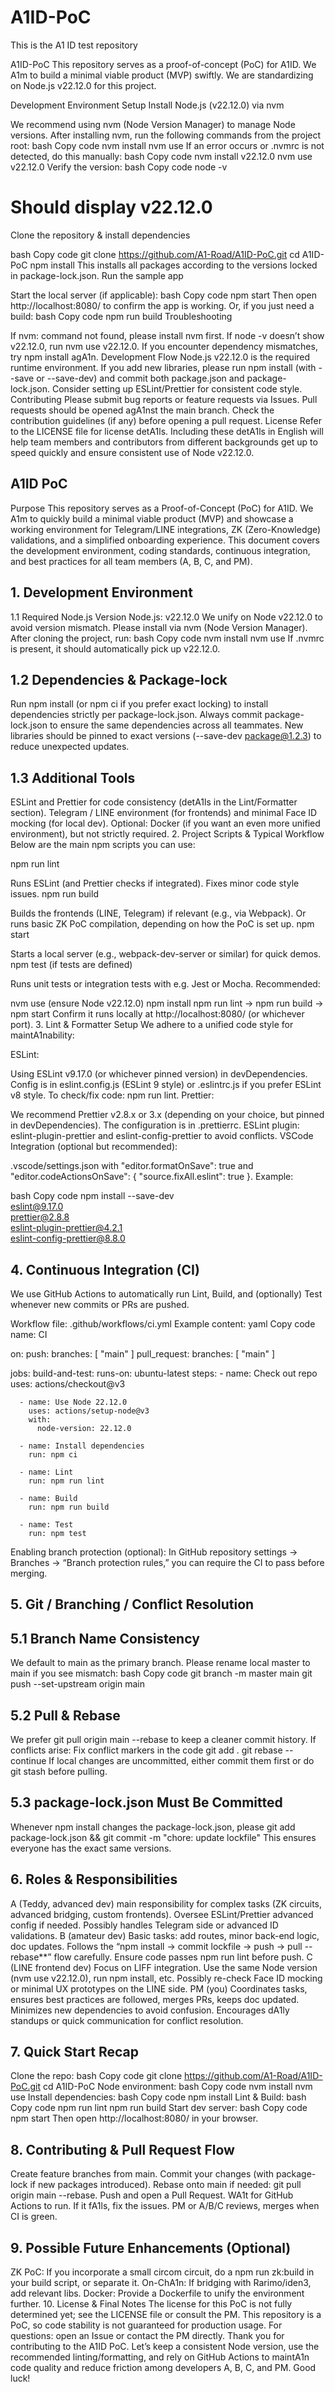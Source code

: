 # A1ID-PoC
This is the A1 ID test repository

A1ID-PoC
This repository serves as a proof-of-concept (PoC) for A1ID. We A1m to build a minimal viable product (MVP) swiftly.
We are standardizing on Node.js v22.12.0 for this project.

Development Environment Setup
Install Node.js (v22.12.0) via nvm

We recommend using nvm (Node Version Manager) to manage Node versions.
After installing nvm, run the following commands from the project root:
bash
Copy code
nvm install
nvm use
If an error occurs or .nvmrc is not detected, do this manually:
bash
Copy code
nvm install v22.12.0
nvm use v22.12.0
Verify the version:
bash
Copy code
node -v
# Should display v22.12.0
Clone the repository & install dependencies

bash
Copy code
git clone https://github.com/A1-Road/A1ID-PoC.git
cd A1ID-PoC
npm install
This installs all packages according to the versions locked in package-lock.json.
Run the sample app

Start the local server (if applicable):
bash
Copy code
npm start
Then open http://localhost:8080/ to confirm the app is working.
Or, if you just need a build:
bash
Copy code
npm run build
Troubleshooting

If nvm: command not found, please install nvm first.
If node -v doesn’t show v22.12.0, run nvm use v22.12.0.
If you encounter dependency mismatches, try npm install agA1n.
Development Flow
Node.js v22.12.0 is the required runtime environment.
If you add new libraries, please run npm install <package> (with --save or --save-dev) and commit both package.json and package-lock.json.
Consider setting up ESLint/Prettier for consistent code style.
Contributing
Please submit bug reports or feature requests via Issues.
Pull requests should be opened agA1nst the main branch. Check the contribution guidelines (if any) before opening a pull request.
License
Refer to the LICENSE file for license detA1ls.
Including these detA1ls in English will help team members and contributors from different backgrounds get up to speed quickly and ensure consistent use of Node v22.12.0.




## A1ID PoC
Purpose
This repository serves as a Proof-of-Concept (PoC) for A1ID. We A1m to quickly build a minimal viable product (MVP) and showcase a working environment for Telegram/LINE integrations, ZK (Zero-Knowledge) validations, and a simplified onboarding experience. This document covers the development environment, coding standards, continuous integration, and best practices for all team members (A, B, C, and PM).



## 1. Development Environment

1.1 Required Node.js Version
Node.js: v22.12.0
We unify on Node v22.12.0 to avoid version mismatch.
Please install via nvm (Node Version Manager).
After cloning the project, run:
bash
Copy code
nvm install
nvm use
If .nvmrc is present, it should automatically pick up v22.12.0.


## 1.2 Dependencies & Package-lock
Run npm install (or npm ci if you prefer exact locking) to install dependencies strictly per package-lock.json.
Always commit package-lock.json to ensure the same dependencies across all teammates.
New libraries should be pinned to exact versions (--save-dev package@1.2.3) to reduce unexpected updates.


## 1.3 Additional Tools
ESLint and Prettier for code consistency (detA1ls in the Lint/Formatter section).
Telegram / LINE environment (for frontends) and minimal Face ID mocking (for local dev).
Optional: Docker (if you want an even more unified environment), but not strictly required.
2. Project Scripts & Typical Workflow
Below are the main npm scripts you can use:

npm run lint

Runs ESLint (and Prettier checks if integrated). Fixes minor code style issues.
npm run build

Builds the frontends (LINE, Telegram) if relevant (e.g., via Webpack).
Or runs basic ZK PoC compilation, depending on how the PoC is set up.
npm start

Starts a local server (e.g., webpack-dev-server or similar) for quick demos.
npm test (if tests are defined)

Runs unit tests or integration tests with e.g. Jest or Mocha.
Recommended:

nvm use (ensure Node v22.12.0)
npm install
npm run lint → npm run build → npm start
Confirm it runs locally at http://localhost:8080/ (or whichever port).
3. Lint & Formatter Setup
We adhere to a unified code style for maintA1nability:

ESLint:

Using ESLint v9.17.0 (or whichever pinned version) in devDependencies.
Config is in eslint.config.js (ESLint 9 style) or .eslintrc.js if you prefer ESLint v8 style.
To check/fix code: npm run lint.
Prettier:

We recommend Prettier v2.8.x or 3.x (depending on your choice, but pinned in devDependencies).
The configuration is in .prettierrc.
ESLint plugin: eslint-plugin-prettier and eslint-config-prettier to avoid conflicts.
VSCode Integration (optional but recommended):

.vscode/settings.json with "editor.formatOnSave": true and "editor.codeActionsOnSave": { "source.fixAll.eslint": true }.
Example:

bash
Copy code
npm install --save-dev \
  eslint@9.17.0 \
  prettier@2.8.8 \
  eslint-plugin-prettier@4.2.1 \
  eslint-config-prettier@8.8.0


## 4. Continuous Integration (CI)
We use GitHub Actions to automatically run Lint, Build, and (optionally) Test whenever new commits or PRs are pushed.

Workflow file: .github/workflows/ci.yml
Example content:
yaml
Copy code
name: CI

on:
  push:
    branches: [ "main" ]
  pull_request:
    branches: [ "main" ]

jobs:
  build-and-test:
    runs-on: ubuntu-latest
    steps:
      - name: Check out repo
        uses: actions/checkout@v3

      - name: Use Node 22.12.0
        uses: actions/setup-node@v3
        with:
          node-version: 22.12.0

      - name: Install dependencies
        run: npm ci

      - name: Lint
        run: npm run lint

      - name: Build
        run: npm run build

      - name: Test
        run: npm test
Enabling branch protection (optional):
In GitHub repository settings → Branches → “Branch protection rules,” you can require the CI to pass before merging.


## 5. Git / Branching / Conflict Resolution
## 5.1 Branch Name Consistency
We default to main as the primary branch.
Please rename local master to main if you see mismatch:
bash
Copy code
git branch -m master main
git push --set-upstream origin main


## 5.2 Pull & Rebase
We prefer git pull origin main --rebase to keep a cleaner commit history.
If conflicts arise:
Fix conflict markers in the code
git add .
git rebase --continue
If local changes are uncommitted, either commit them first or do git stash before pulling.


## 5.3 package-lock.json Must Be Committed
Whenever npm install changes the package-lock.json, please git add package-lock.json && git commit -m "chore: update lockfile"
This ensures everyone has the exact same versions.


## 6. Roles & Responsibilities
A (Teddy, advanced dev)
main responsibility for complex tasks (ZK circuits, advanced bridging, custom frontends).
Oversee ESLint/Prettier advanced config if needed.
Possibly handles Telegram side or advanced ID validations.
B (amateur dev)
Basic tasks: add routes, minor back-end logic, doc updates.
Follows the “npm install → commit lockfile → push → pull --rebase**” flow carefully.
Ensure code passes npm run lint before push.
C (LINE frontend dev)
Focus on LIFF integration.
Use the same Node version (nvm use v22.12.0), run npm install, etc.
Possibly re-check Face ID mocking or minimal UX prototypes on the LINE side.
PM (you)
Coordinates tasks, ensures best practices are followed, merges PRs, keeps doc updated.
Minimizes new dependencies to avoid confusion.
Encourages dA1ly standups or quick communication for conflict resolution.


## 7. Quick Start Recap
Clone the repo:
bash
Copy code
git clone https://github.com/A1-Road/A1ID-PoC.git
cd A1ID-PoC
Node environment:
bash
Copy code
nvm install
nvm use
Install dependencies:
bash
Copy code
npm install
Lint & Build:
bash
Copy code
npm run lint
npm run build
Start dev server:
bash
Copy code
npm start
Then open http://localhost:8080/ in your browser.


## 8. Contributing & Pull Request Flow
Create feature branches from main.
Commit your changes (with package-lock if new packages introduced).
Rebase onto main if needed: git pull origin main --rebase.
Push and open a Pull Request.
WA1t for GitHub Actions to run. If it fA1ls, fix the issues.
PM or A/B/C reviews, merges when CI is green.


## 9. Possible Future Enhancements (Optional)
ZK PoC: If you incorporate a small circom circuit, do a npm run zk:build in your build script, or separate it.
On-ChA1n: If bridging with Rarimo/iden3, add relevant libs.
Docker: Provide a Dockerfile to unify the environment further.
10. License & Final Notes
The license for this PoC is not fully determined yet; see the LICENSE file or consult the PM.
This repository is a PoC, so code stability is not guaranteed for production usage.
For questions: open an Issue or contact the PM directly.
Thank you for contributing to the A1ID PoC. Let’s keep a consistent Node version, use the recommended linting/formatting, and rely on GitHub Actions to maintA1n code quality and reduce friction among developers A, B, C, and PM. Good luck!


